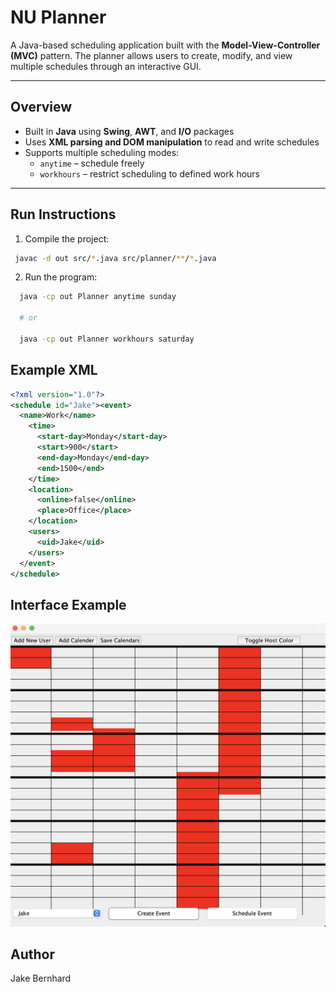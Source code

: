 # NU Planner

A Java-based scheduling application built with the **Model-View-Controller (MVC)** pattern. The planner allows users to create, modify, and view multiple schedules through an interactive GUI.

---

## Overview

- Built in **Java** using **Swing**, **AWT**, and **I/O** packages  
- Uses **XML parsing and DOM manipulation** to read and write schedules  
- Supports multiple scheduling modes:
  - `anytime` – schedule freely
  - `workhours` – restrict scheduling to defined work hours

---

## Run Instructions

1. Compile the project:

  ```bash
   javac -d out src/*.java src/planner/**/*.java
   ```

2. Run the program:

  ```bash
    java -cp out Planner anytime sunday
 
    # or

    java -cp out Planner workhours saturday
  ```

## Example XML

```xml
<?xml version="1.0"?>
<schedule id="Jake"><event>
  <name>Work</name>
    <time>
      <start-day>Monday</start-day>
      <start>900</start>
      <end-day>Monday</end-day>
      <end>1500</end>
    </time>
    <location>
      <online>false</online>
      <place>Office</place>
    </location>
    <users>
      <uid>Jake</uid>
    </users>
  </event>
</schedule>
```

## Interface Example
![Planner Preview](planner_system.jpg)


## Author

Jake Bernhard